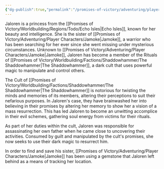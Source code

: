 ```yaml
---
{"dg-publish":true,"permalink":"/promises-of-victory/adventuring/player-characters/jaloren/","noteIcon":"NPC","created":"","updated":""}
---
```


Jaloren is a princess from the  [[Promises of Victory/Worldbuilding/Regions/Todo/Echo Isles\|Echo Isles]], known for her beauty and intelligence. She is the sister of [[Promises of Victory/Adventuring/Player Characters/Jamoke\|Jamoke]], a warrior who has been searching for her ever since she went missing under mysterious circumstances. Unknown to [[Promises of Victory/Adventuring/Player Characters/Jamoke\|Jamoke]], Jaloren has become a member of the Rituals of [[Promises of Victory/Worldbuilding/Factions/Shaddowhammer/The Shaddowhammer\|The Shaddowhammer]], a dark cult that uses powerful magic to manipulate and control others.

The Cult of [[Promises of Victory/Worldbuilding/Factions/Shaddowhammer/The Shaddowhammer\|The Shaddowhammer]] is notorious for twisting the minds and memories of its members, altering their perceptions to suit their nefarious purposes. In Jaloren's case, they have brainwashed her into believing in their promises by altering her memory to show her a vision of a mass resurrection. This has led Jaloren to become an unwitting accomplice in their evil schemes, gathering soul energy from victims for their rituals.

As part of her duties within the cult, Jaloren was responsible for assassinating her own father when he came close to uncovering their activities. Consumed by guilt and manipulated by the cult's promises, she now seeks to use their dark magic to resurrect him.

In order to find and save his sister, [[Promises of Victory/Adventuring/Player Characters/Jamoke\|Jamoke]] has been using a gemstone that Jaloren left behind as a means of tracking her location.
